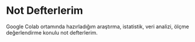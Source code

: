 # Not Defterlerim
Google Colab ortamında hazırladığım araştırma, istatistik, veri analizi, ölçme değerlendirme konulu not defterlerim.

